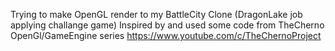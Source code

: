 Trying to make OpenGL render to my  BattleCity Clone (DragonLake job applying challange game)
Inspired by and used some code from TheCherno OpenGl/GameEngine series 
https://www.youtube.com/c/TheChernoProject
